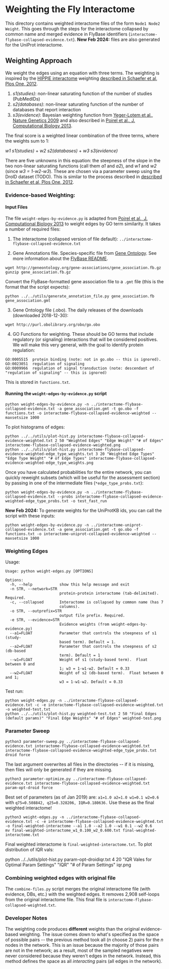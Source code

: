 # Weighting the Fly Interactome

This directory contains weighted interactome files of the form `Node1 Node2 Weight`.  This goes through the steps for the interactome collapsed by common name and merged evidence in FlyBase identifiers (`interactome-flybase-collapsed-evidence.txt`). **New Feb 2024:** files are also generated for the UniProt interactome.

## Weighting Approach

We weight the edges using an equation with three terms.  The weighting is inspired by the [HIPPIE interactome](http://cbdm-01.zdv.uni-mainz.de/~mschaefer/hippie/index.php) weighting [described in Schaefer et al, Plos One, 2012](https://journals.plos.org/plosone/article?id=10.1371/journal.pone.0031826).  

1. _s1(studies)_: non-linear saturating function of the number of studies (PubMedIDs)
2. _s2(databases)_: non-linear saturating function of the number of databases that report interaction
3. _s3(evidence)_: Bayesian weighting function from [Yeger-Lotem et al., Nature Genetics 2009](https://doi.org/10.1038/ng.337) and also described in [Poirel et al., J. Computational Biology 2013](https://www.ncbi.nlm.nih.gov/pmc/articles/PMC3646337/).

The final score is a weighted linear combination of the three terms, where the weights sum to 1:

_w1_ _s1(studies)_ + _w2_ _s2(databases)_ + _w3_ _s3(evidence)_

There are five unknowns in this equation: the steepness of the slope in the two non-linear saturating functions (call them _a1_ and _a2_), and _w1_ and _w2_ (since _w3 = 1-w2-w3_).  These are chosen via a parameter sweep using the DroID dataset (TODO).  This is similar to the process described in [described in Schaefer et al, Plos One, 2012](https://journals.plos.org/plosone/article?id=10.1371/journal.pone.0031826).

### Evidence-based Weighting: 

#### Input Files

The file `weight-edges-by-evidence.py` is adapted from [Poirel et al., J. Computational Biology 2013](https://www.ncbi.nlm.nih.gov/pmc/articles/PMC3646337/) to weight edges by GO term similarity.  It takes a number of required files:

1. The interactome (collapsed version of file default): `../interactome-flybase-collapsed-evidence.txt`

2. Gene Annotations file. Species-specific file from [Gene Ontology](http://www.geneontology.org/page/download-go-annotations).  See more information about the [FlyBase README](http://geneontology.org/gene-associations/readme/fb.README).  

```
wget http://geneontology.org/gene-associations/gene_association.fb.gz
gunzip gene_association.fb.gz
```

Convert the FlyBase-formatted gene association file to a `.gmt` file (this is the format that the script expects):

```
python ../../utils/generate_annotation_file.py gene_association.fb gene_association.gmt
```

3. Gene Ontology file (.obo).  The daily releases of the downloads (downloaded 2018-12-30):

```
wget http://purl.obolibrary.org/obo/go.obo
```

4. GO Functions for weighting. These should be GO terms that include regulatory (or signaling) interactions that will be considered positives. We will make this very general, with the goal to identify protein regulation:

```
GO:0005515	protein binding (note: not in go.obo -- this is ignored).
GO:0023051	regulation of signaling
GO:0009966	regulation of signal transduction (note: descendant of "regulation of signaling" -- this is ignored)
```

This is stored in `functions.txt`.

#### Running the `weight-edges-by-evidence.py` script

```
python weight-edges-by-evidence.py -n ../interactome-flybase-collapsed-evidence.txt -a gene_association.gmt -t go.obo -f functions.txt -o interactome-flybase-collapsed-evidence-weighted --maxsetsize 1000
```

To plot histograms of edges:
```
python ../../utils/plot-hist.py interactome-flybase-collapsed-evidence-weighted.txt 2 50 "Weighted Edges" "Edge Weight" "# of Edges" interactome-flybase-collapsed-evidence-weighted.png
python ../../utils/plot-hist.py interactome-flybase-collapsed-evidence-weighted-edge_type_weights.txt 3 20 "Weighted Edge Types" "Edge Type Weight" "# of Edge Types" interactome-flybase-collapsed-evidence-weighted-edge_type_weights.png
```

Once you have calculated probabilities for the entire network, you can quickly reweight subsets (which will be useful for the assessment section) by passing in one of the intermediate files (`*edge_type_probs.txt`):

```
python weight-edges-by-evidence.py -n ../interactome-flybase-collapsed-evidence.txt --probs interactome-flybase-collapsed-evidence-weighted-edge_type_probs.txt -o test_fast_run
```

**New Feb 2024:** To generate weights for the UniProtKB ids, you can call the script with these inputs:

```
python weight-edges-by-evidence.py -n ../interactome-uniprot-collapsed-evidence.txt -a gene_association.gmt -t go.obo -f functions.txt -o interactome-uniprot-collapsed-evidence-weighted --maxsetsize 1000
```

### Weighting Edges

Usage:
```
Usage: python weight-edges.py [OPTIONS]

Options:
  -h, --help            show this help message and exit
  -n STR, --network=STR
                        protein-protein interactome (tab-delimited). Required.
  -c, --collapsed       Interactome is collapsed by common name (has 7
                        columns).
  -o STR, --outprefix=STR
                        output file prefix. Required.
  -e STR, --evidence=STR
                        Evidence weights (from weight-edges-by-evidence.py)
  --a1=FLOAT            Parameter that controls the steepness of s1 (study-
                        based term). Default = 1.
  --a2=FLOAT            Parameter that controls the steepness of s2 (db-based
                        term). Default = 1
  --w1=FLOAT            Weight of s1 (study-based term).  Float between 0 and
                        1; w3 = 1-w1-w2. Default = 0.33
  --w2=FLOAT            Weight of s2 (db-based term).  Float between 0 and 1;
                        w3 = 1-w1-w2. Default = 0.33
```

Test run:

```
python weight-edges.py -n ../interactome-flybase-collapsed-evidence.txt -c -e interactome-flybase-collapsed-evidence-weighted.txt -o weighted-test.txt
python ../../utils/plot-hist.py weighted-test.txt 2 50 "Final Edges (default params)" "Final Edge Weights" "# of Edges" weighted-test.png
```

### Parameter Sweep

```
python3 parameter-sweep.py ../interactome-flybase-collapsed-evidence.txt interactome-flybase-collapsed-evidence-weighted.txt interactome-flybase-collapsed-evidence-weighted-edge_type_probs.txt droid force
```

The last argument overwrites all files in the directories -- if it is missing, then files will only be generated if they are missing.


```
python3 parameter-optimize.py ../interactome-flybase-collapsed-evidence.txt interactome-flybase-collapsed-evidence-weighted.txt param-opt-droid force
```

Best set of parameters (as of Jan 2019) are:
`a1=1.0 a2=1.0 w1=0.1 w2=0.6` with `q75=0.508842, q25=0.328206, IQR=0.180636.`  Use these as the final weighted interactome!

```
python3 weight-edges.py -n ../interactome-flybase-collapsed-evidence.txt -c -e interactome-flybase-collapsed-evidence-weighted.txt -o final-weighted-interactome --a1 1.0 --a2 1.0 --w1 0.1 --w2 0.6 
mv final-weighted-interactome_w1_0.100_w2_0.600.txt final-weighted-interactome.txt
```

Final weighted interactome is `final-weighted-interactome.txt`.  To plot distribution of IQR vals:

python ../../utils/plot-hist.py param-opt-droidiqr.txt 4 20 "IQR Vales for Optimal Param Settings" "IQR" "# of Param Settings" iqr.png

### Combining weighted edges with original file

The `combine-files.py` script merges the original interactome file (with evidence, DBs, etc.) with the weighted edges.  It removes 2,908 self-loops from the original interactome file.  This final file is `interactome-flybase-collapsed-weighted.txt`.

### Developer Notes

The weighting code produces **different** weights than the original evidence-based weighting. The issue comes down to what's specified as the space of possible pairs -- the previous method took all (_n_ choose 2) pairs for the _n_ nodes in the network.  This is an issue because the majority of those pairs are not in the network; as a result, most of the sampled negatives were never considered because they weren't edges in the network.  Instead, this method defines the space as all _interacting_ pairs (all edges in the network).  
